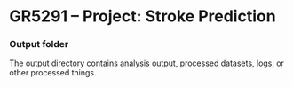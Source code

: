 # GR5291 – Project: Stroke Prediction

### Output folder

The output directory contains analysis output, processed datasets, logs, or other processed things.
